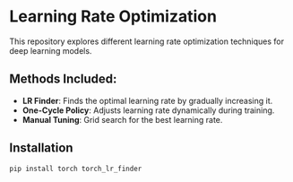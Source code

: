 # Learning Rate Optimization

This repository explores different learning rate optimization techniques for deep learning models.

## Methods Included:
- **LR Finder**: Finds the optimal learning rate by gradually increasing it.
- **One-Cycle Policy**: Adjusts learning rate dynamically during training.
- **Manual Tuning**: Grid search for the best learning rate.

## Installation
```sh
pip install torch torch_lr_finder
